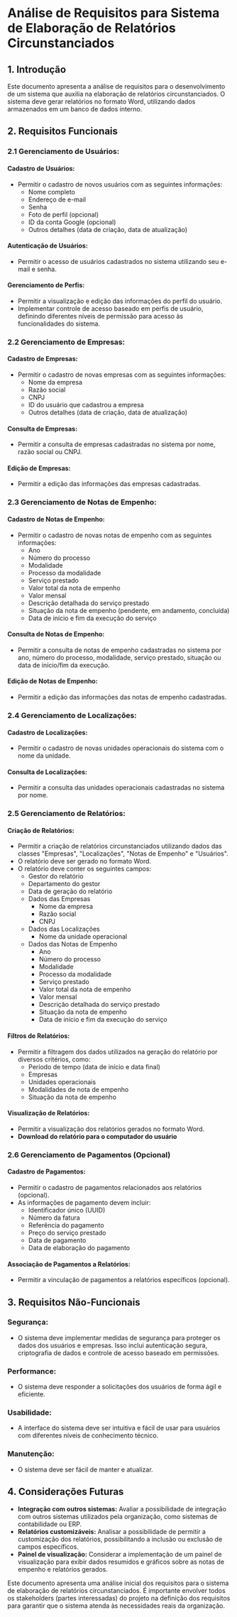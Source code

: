 # Análise de Requisitos para Sistema de Elaboração de Relatórios Circunstanciados

## 1. Introdução
Este documento apresenta a análise de requisitos para o desenvolvimento de um sistema que auxilia na elaboração de relatórios circunstanciados. O sistema deve gerar relatórios no formato Word, utilizando dados armazenados em um banco de dados interno.

## 2. Requisitos Funcionais

### 2.1 Gerenciamento de Usuários:

#### Cadastro de Usuários:
- Permitir o cadastro de novos usuários com as seguintes informações:
  - Nome completo
  - Endereço de e-mail
  - Senha
  - Foto de perfil (opcional)
  - ID da conta Google (opcional)
  - Outros detalhes (data de criação, data de atualização)

#### Autenticação de Usuários:
- Permitir o acesso de usuários cadastrados no sistema utilizando seu e-mail e senha.

#### Gerenciamento de Perfis:
- Permitir a visualização e edição das informações do perfil do usuário.
- Implementar controle de acesso baseado em perfis de usuário, definindo diferentes níveis de permissão para acesso às funcionalidades do sistema.

### 2.2 Gerenciamento de Empresas:

#### Cadastro de Empresas:
- Permitir o cadastro de novas empresas com as seguintes informações:
  - Nome da empresa
  - Razão social
  - CNPJ
  - ID do usuário que cadastrou a empresa
  - Outros detalhes (data de criação, data de atualização)

#### Consulta de Empresas:
- Permitir a consulta de empresas cadastradas no sistema por nome, razão social ou CNPJ.

#### Edição de Empresas:
- Permitir a edição das informações das empresas cadastradas.

### 2.3 Gerenciamento de Notas de Empenho:

#### Cadastro de Notas de Empenho:
- Permitir o cadastro de novas notas de empenho com as seguintes informações:
  - Ano
  - Número do processo
  - Modalidade
  - Processo da modalidade
  - Serviço prestado
  - Valor total da nota de empenho
  - Valor mensal
  - Descrição detalhada do serviço prestado
  - Situação da nota de empenho (pendente, em andamento, concluída)
  - Data de início e fim da execução do serviço

#### Consulta de Notas de Empenho:
- Permitir a consulta de notas de empenho cadastradas no sistema por ano, número do processo, modalidade, serviço prestado, situação ou data de início/fim da execução.

#### Edição de Notas de Empenho:
- Permitir a edição das informações das notas de empenho cadastradas.

### 2.4 Gerenciamento de Localizações:

#### Cadastro de Localizações:
- Permitir o cadastro de novas unidades operacionais do sistema com o nome da unidade.

#### Consulta de Localizações:
- Permitir a consulta das unidades operacionais cadastradas no sistema por nome.

### 2.5 Gerenciamento de Relatórios:

#### Criação de Relatórios:
- Permitir a criação de relatórios circunstanciados utilizando dados das classes "Empresas", "Localizações", "Notas de Empenho" e "Usuários".
- O relatório deve ser gerado no formato Word.
- O relatório deve conter os seguintes campos:
  - Gestor do relatório
  - Departamento do gestor
  - Data de geração do relatório
  - Dados das Empresas
    - Nome da empresa
    - Razão social
    - CNPJ
  - Dados das Localizações
    - Nome da unidade operacional
  - Dados das Notas de Empenho
    - Ano
    - Número do processo
    - Modalidade
    - Processo da modalidade
    - Serviço prestado
    - Valor total da nota de empenho
    - Valor mensal
    - Descrição detalhada do serviço prestado
    - Situação da nota de empenho
    - Data de início e fim da execução do serviço

#### Filtros de Relatórios:
- Permitir a filtragem dos dados utilizados na geração do relatório por diversos critérios, como:
  - Período de tempo (data de início e data final)
  - Empresas
  - Unidades operacionais
  - Modalidades de nota de empenho
  - Situação da nota de empenho

#### Visualização de Relatórios:
- Permitir a visualização dos relatórios gerados no formato Word.
- **Download do relatório para o computador do usuário**

### 2.6 Gerenciamento de Pagamentos (Opcional)

#### Cadastro de Pagamentos:
- Permitir o cadastro de pagamentos relacionados aos relatórios (opcional).
- As informações de pagamento devem incluir:
  - Identificador único (UUID)
  - Número da fatura
  - Referência do pagamento
  - Preço do serviço prestado
  - Data de pagamento
  - Data de elaboração do pagamento

#### Associação de Pagamentos a Relatórios:
- Permitir a vinculação de pagamentos a relatórios específicos (opcional).

## 3. Requisitos Não-Funcionais

### Segurança:
- O sistema deve implementar medidas de segurança para proteger os dados dos usuários e empresas. Isso inclui autenticação segura, criptografia de dados e controle de acesso baseado em permissões.

### Performance:
- O sistema deve responder a solicitações dos usuários de forma ágil e eficiente.

### Usabilidade:
- A interface do sistema deve ser intuitiva e fácil de usar para usuários com diferentes níveis de conhecimento técnico.

### Manutenção:
- O sistema deve ser fácil de manter e atualizar.

## 4. Considerações Futuras

- **Integração com outros sistemas:** Avaliar a possibilidade de integração com outros sistemas utilizados pela organização, como sistemas de contabilidade ou ERP.
- **Relatórios customizáveis:** Analisar a possibilidade de permitir a customização dos relatórios, possibilitando a inclusão ou exclusão de campos específicos.
- **Painel de visualização:** Considerar a implementação de um painel de visualização para exibir dados resumidos e gráficos sobre as notas de empenho e relatórios gerados.

Este documento apresenta uma análise inicial dos requisitos para o sistema de elaboração de relatórios circunstanciados. É importante envolver todos os stakeholders (partes interessadas) do projeto na definição dos requisitos para garantir que o sistema atenda às necessidades reais da organização.
